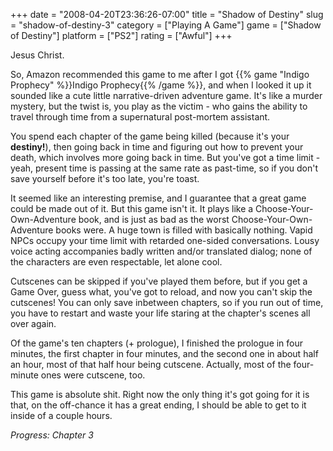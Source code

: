 +++
date = "2008-04-20T23:36:26-07:00"
title = "Shadow of Destiny"
slug = "shadow-of-destiny-3"
category = ["Playing A Game"]
game = ["Shadow of Destiny"]
platform = ["PS2"]
rating = ["Awful"]
+++

Jesus Christ.

So, Amazon recommended this game to me after I got {{% game "Indigo Prophecy" %}}Indigo Prophecy{{% /game %}}, and when I looked it up it sounded like a cute little narrative-driven adventure game.  It's like a murder mystery, but the twist is, you play as the victim - who gains the ability to travel through time from a supernatural post-mortem assistant.

You spend each chapter of the game being killed (because it's your <b>destiny!</b>), then going back in time and figuring out how to prevent your death, which involves more going back in time.  But you've got a time limit - yeah, present time is passing at the same rate as past-time, so if you don't save yourself before it's too late, you're toast.

It seemed like an interesting premise, and I guarantee that a great game could be made out of it.  But this game isn't it.  It plays like a Choose-Your-Own-Adventure book, and is just as bad as the worst Choose-Your-Own-Adventure books were.  A huge town is filled with basically nothing.  Vapid NPCs occupy your time limit with retarded one-sided conversations.  Lousy voice acting accompanies badly written and/or translated dialog; none of the characters are even respectable, let alone cool.

Cutscenes can be skipped if you've played them before, but if you get a Game Over, guess what, you've got to reload, and now you can't skip the cutscenes!  You can only save inbetween chapters, so if you run out of time, you have to restart and waste your life staring at the chapter's scenes all over again.

Of the game's ten chapters (+ prologue), I finished the prologue in four minutes, the first chapter in four minutes, and the second one in about half an hour, most of that half hour being cutscene.  Actually, most of the four-minute ones were cutscene, too.

This game is absolute shit.  Right now the only thing it's got going for it is that, on the off-chance it has a great ending, I should be able to get to it inside of a couple hours.

<i>Progress: Chapter 3</i>
